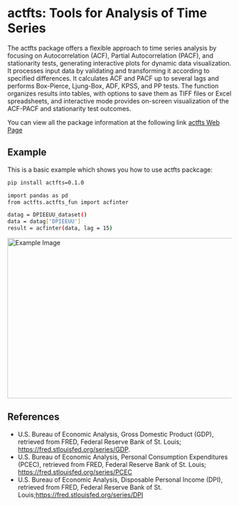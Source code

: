 # actfts: Tools for Analysis of Time Series

The actfts package offers a flexible approach to time series analysis by focusing on Autocorrelation (ACF), Partial Autocorrelation (PACF), and stationarity tests, generating interactive plots for dynamic data visualization. It processes input data by validating and transforming it according to specified differences. It calculates ACF and PACF up to several lags and performs Box-Pierce, Ljung-Box, ADF, KPSS, and PP tests. The function organizes results into tables, with options to save them as TIFF files or Excel spreadsheets, and interactive mode provides on-screen visualization of the ACF-PACF and stationarity test outcomes.

You can view all the package information at the following link
[actfts Web Page](https://github.com/SergioFinances/actfts.git)

## Example

This is a basic example which shows you how to use actfts packcage:

```bash
pip install actfts=0.1.0

import pandas as pd
from actfts.actfts_fun import acfinter

datag = DPIEEUU_dataset()
data = datag['DPIEEUU']
result = acfinter(data, lag = 15)
```
<img src="https://i.imgur.com/M4OHSh9.png" alt="Example Image" style="width: 1000px; height: 360px;">

## References

* U.S. Bureau of Economic Analysis, Gross Domestic Product (GDP), retrieved from FRED, Federal Reserve Bank of St. Louis; https://fred.stlouisfed.org/series/GDP.
* U.S. Bureau of Economic Analysis, Personal Consumption Expenditures (PCEC), retrieved from FRED, Federal Reserve Bank of St. Louis; https://fred.stlouisfed.org/series/PCEC
* U.S. Bureau of Economic Analysis, Disposable Personal Income (DPI), retrieved from FRED, Federal Reserve Bank of St. Louis;https://fred.stlouisfed.org/series/DPI
